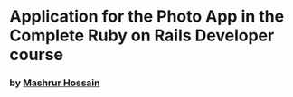 # Application for the Photo App in the Complete Ruby on Rails Developer course
### by [Mashrur Hossain](https://mashrurhossain.com)


